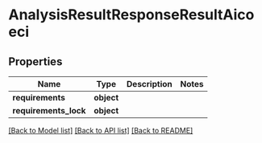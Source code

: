 # AnalysisResultResponseResultAicoeci

## Properties
Name | Type | Description | Notes
------------ | ------------- | ------------- | -------------
**requirements** | **object** |  |
**requirements_lock** | **object** |  |

[[Back to Model list]](../README.md#documentation-for-models) [[Back to API list]](../README.md#documentation-for-api-endpoints) [[Back to README]](../README.md)

